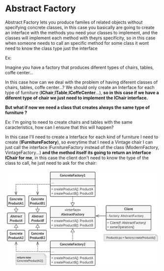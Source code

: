 <h1>Abstract Factory</h1>

Abstract Factory lets you produce familes of related objects without specifying concrete classes, in this case you basically are going to create an interface with the methods you need your classes to implement, and the classes will implement each method with theyrs specificity, so in this case when someone needs to call an specific method for some class it wont need to know the class type just the interface

Ex: 

Imagine you have a factory that produces diferent types of chairs, tables, coffe center...

In this case how can we deal with the problem of having diferent classes of chairs, tables, coffe center...? We should only create an Interface for each type of furniture (**IChair**,**ITable**,**ICoffeCenter**...), **so in this case if we have a diferent type of chair we just need to implement the IChair interface.**

**But what if now we need a class that creates always the same type of furniture ?**

Ex: I'm going to need to create chairs and tables with the same caracteristics, how can I ensure that this will happen?

In this case I'll need to create a Interface for each kind of furniture I need to create (**IFurnitureFactory**), so everytime that I need a Vintage chair I can just call the interface IFurnitureFactory instead of the class (ModernFactory, VintageFactory...) **and the method itself its going to return an interface IChair for me**, in this case the client don't need to know the type of the class to call, he just need to ask for the chair:


![plot](./images/structure.png)